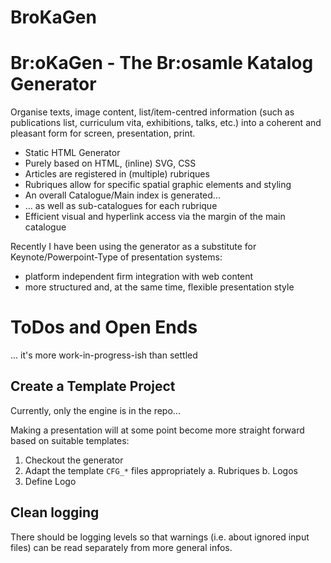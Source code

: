# BroKaGen

Br:oKaGen - The Br:osamle Katalog Generator
===========================================

Organise texts, image content, list/item-centred information 
(such as publications list, curriculum vita, exhibitions, talks, etc.) 
into a coherent and pleasant form for screen, presentation, print. 

+ Static HTML Generator
+ Purely based on HTML, (inline) SVG, CSS
+ Articles are registered in (multiple) rubriques
+ Rubriques allow for specific spatial graphic elements and styling
+ An overall Catalogue/Main index is generated...
+ ... as well as sub-catalogues for each rubrique
+ Efficient visual and hyperlink access via the margin of the main catalogue

Recently I have been using the generator as a substitute for Keynote/Powerpoint-Type of presentation systems:
+ platform independent firm integration with web content
+ more structured and, at the same time, flexible presentation style

ToDos and Open Ends
===================
 ... it's more work-in-progress-ish than settled

Create a Template Project
-------------------------
Currently, only the engine is in the repo...

Making a presentation will at some point become more straight forward based on suitable templates:

1. Checkout the generator
2. Adapt the template `CFG_*` files appropriately
	a. Rubriques
	b. Logos
3. Define Logo

Clean logging
-------------
There should be logging levels so that warnings (i.e. about ignored input files) can be read separately from more general infos. 

